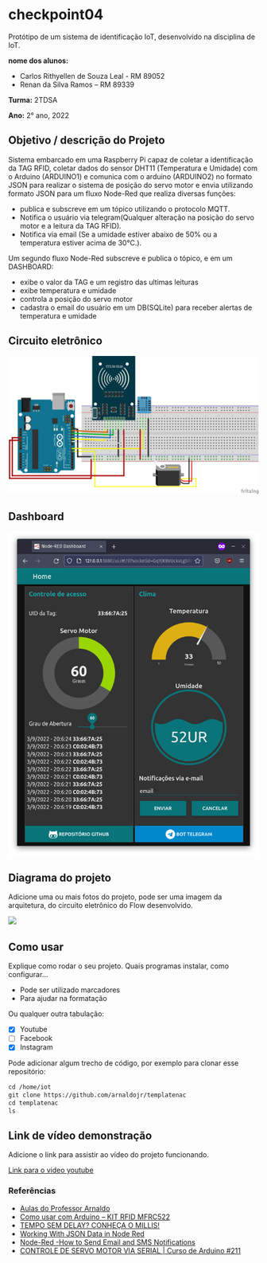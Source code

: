 # checkpoint04
Protótipo de um sistema de identificação IoT, desenvolvido na disciplina de IoT.

**nome dos alunos:**

* Carlos Rithyellen de Souza Leal - RM 89052
* Renan da Silva Ramos – RM 89339

**Turma:** 2TDSA

**Ano:** 2° ano, 2022

## Objetivo / descrição do Projeto

Sistema embarcado em uma Raspberry Pi capaz de coletar a identificação da TAG RFID, coletar dados do sensor DHT11 (Temperatura e Umidade) com o Arduino (ARDUINO1) e comunica com o arduino (ARDUINO2) no formato JSON para realizar o sistema de posição do servo motor e envia utilizando formato JSON para um fluxo Node-Red que realiza diversas funções: 
- publica e subscreve em um tópico utilizando o protocolo MQTT.
- Notifica o usuário via telegram(Qualquer alteração na posição do servo motor e a leitura da TAG RFID).
- Notifica via email (Se a umidade estiver abaixo de 50% ou a temperatura estiver acima de 30°C.). 

Um segundo fluxo Node-Red subscreve e publica o tópico, e em um DASHBOARD:
- exibe o valor da TAG e um registro das ultimas leituras
- exibe temperatura e umidade
- controla a posição do servo motor
- cadastra o email do usuário em um DB(SQLite) para receber alertas de temperatura e umidade

## Circuito eletrônico

<img src="/circuito.png">

## Dashboard

<img src="/dashboard.png">

## Diagrama do projeto

Adicione uma ou mais fotos do projeto, pode ser uma imagem da arquitetura, do circuito eletrônico do Flow desenvolvido. 

<img src="/imagem.jpg" width="550">


## Como usar 

Explique como rodar o seu projeto. Quais programas instalar, como configurar... 

* Pode ser utilizado marcadores
* Para ajudar na formatação

Ou qualquer outra tabulação:

- [x] Youtube
- [ ] Facebook 
- [x] Instagram

Pode adicionar algum trecho de código, por exemplo para clonar esse repositório:

    cd /home/iot
    git clone https://github.com/arnaldojr/templatenac
    cd templatenac
    ls


## Link de vídeo demonstração

Adicione o link para assistir ao vídeo do projeto funcionando.

[Link para o video youtube](https://www.youtube.com/watch?v=xva71wynxS0)


### Referências 

* [Aulas do Professor Arnaldo](https://arnaldojr.github.io/IoT/)
* [Como usar com Arduino – KIT RFID MFRC522](https://blogmasterwalkershop.com.br/arduino/como-usar-com-arduino-kit-rfid-mfrc522)
* [TEMPO SEM DELAY? CONHEÇA O MILLIS!](https://www.youtube.com/watch?v=rkicyLRCkHI)
* [Working With JSON Data in Node Red](https://www.youtube.com/watch?v=24ZY3CEsiow)
* [Node-Red -How to Send Email and SMS Notifications](https://www.youtube.com/watch?v=rokLM4ZsMJQ)
* [CONTROLE DE SERVO MOTOR VIA SERIAL | Curso de Arduino #211](https://www.youtube.com/watch?v=o2RVatVYCF)
